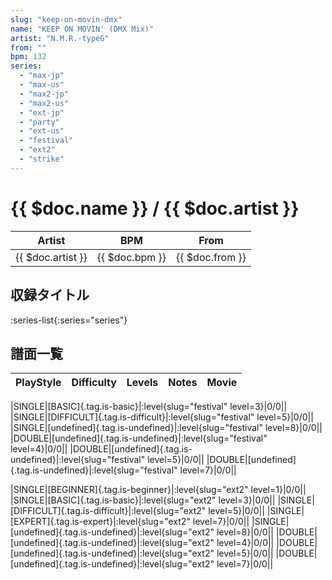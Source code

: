 ```yaml
---
slug: "keep-on-movin-dmx"
name: "KEEP ON MOVIN' (DMX Mix)"
artist: "N.M.R.-typeG"
from: ""
bpm: 132
series:
  - "max-jp"
  - "max-us"
  - "max2-jp"
  - "max2-us"
  - "ext-jp"
  - "party"
  - "ext-us"
  - "festival"
  - "ext2"
  - "strike"
---
```


# {{ $doc.name }} / {{ $doc.artist }}

|Artist|BPM|From|
|------|---|----|
|{{ $doc.artist }}|{{ $doc.bpm }}|{{ $doc.from }}|

## 収録タイトル

:series-list{:series="series"}

## 譜面一覧

|PlayStyle|Difficulty|Levels|Notes|Movie|
|---------|----------|------|-----|-----|
<!-- festival -->
|SINGLE|[BASIC]{.tag.is-basic}|:level{slug="festival" level=3}|0/0||
|SINGLE|[DIFFICULT]{.tag.is-difficult}|:level{slug="festival" level=5}|0/0||
|SINGLE|[undefined]{.tag.is-undefined}|:level{slug="festival" level=8}|0/0||
|DOUBLE|[undefined]{.tag.is-undefined}|:level{slug="festival" level=4}|0/0||
|DOUBLE|[undefined]{.tag.is-undefined}|:level{slug="festival" level=5}|0/0||
|DOUBLE|[undefined]{.tag.is-undefined}|:level{slug="festival" level=7}|0/0||
<!-- ext2 -->
|SINGLE|[BEGINNER]{.tag.is-beginner}|:level{slug="ext2" level=1}|0/0||
|SINGLE|[BASIC]{.tag.is-basic}|:level{slug="ext2" level=3}|0/0||
|SINGLE|[DIFFICULT]{.tag.is-difficult}|:level{slug="ext2" level=5}|0/0||
|SINGLE|[EXPERT]{.tag.is-expert}|:level{slug="ext2" level=7}|0/0||
|SINGLE|[undefined]{.tag.is-undefined}|:level{slug="ext2" level=8}|0/0||
|DOUBLE|[undefined]{.tag.is-undefined}|:level{slug="ext2" level=4}|0/0||
|DOUBLE|[undefined]{.tag.is-undefined}|:level{slug="ext2" level=5}|0/0||
|DOUBLE|[undefined]{.tag.is-undefined}|:level{slug="ext2" level=7}|0/0||
